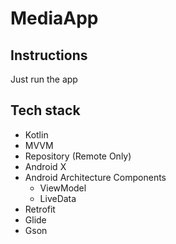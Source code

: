 # MediaApp

## Instructions
Just run the app

## Tech stack
* Kotlin
* MVVM
* Repository (Remote Only)
* Android X
* Android Architecture Components
    * ViewModel
    * LiveData
* Retrofit
* Glide
* Gson
